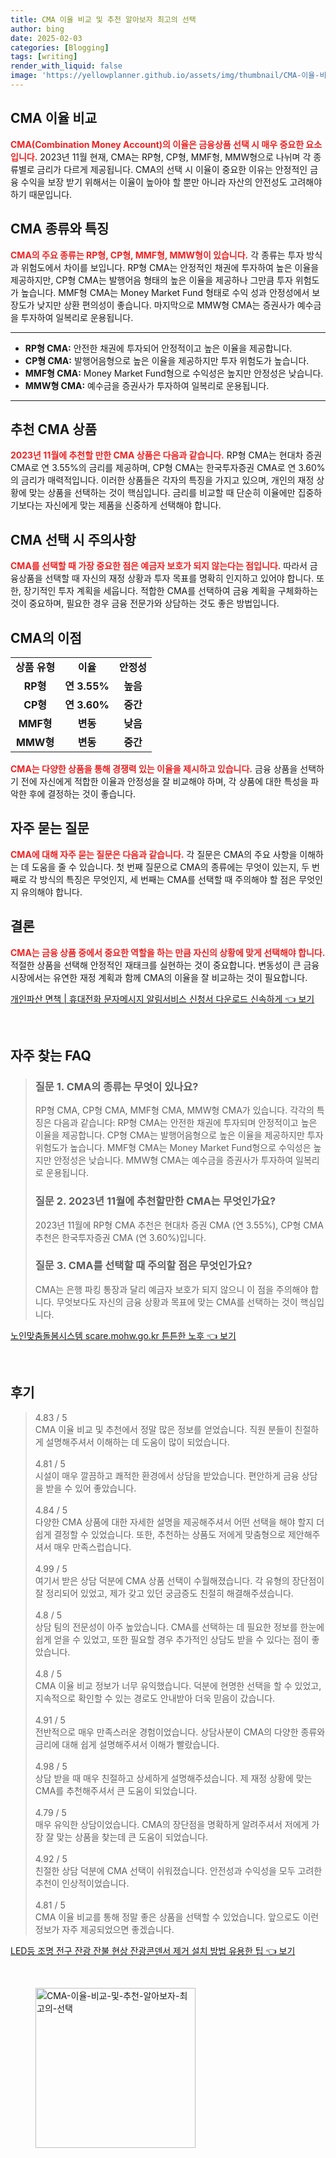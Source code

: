 ```yaml
---
title: CMA 이율 비교 및 추천 알아보자 최고의 선택
author: bing
date: 2025-02-03
categories: [Blogging]
tags: [writing]
render_with_liquid: false
image: 'https://yellowplanner.github.io/assets/img/thumbnail/CMA-이율-비교-및-추천-알아보자-최고의-선택.webp'
---
```



<h2 id='CMA_이율_비교'>CMA 이율 비교</h2>

<p><b><span style="color: #ee2323;">CMA(Combination Money Account)의 이율은 금융상품 선택 시 매우 중요한 요소입니다.</span></b> 2023년 11월 현재, CMA는 RP형, CP형, MMF형, MMW형으로 나뉘며 각 종류별로 금리가 다르게 제공됩니다. CMA의 선택 시 이율이 중요한 이유는 안정적인 금융 수익을 보장 받기 위해서는 이율이 높아야 할 뿐만 아니라 자산의 안전성도 고려해야하기 때문입니다.</p>

<h2 id='CMA_종류와_특징'>CMA 종류와 특징</h2>

<p><b><span style="color: #ee2323;">CMA의 주요 종류는 RP형, CP형, MMF형, MMW형이 있습니다.</span></b> 각 종류는 투자 방식과 위험도에서 차이를 보입니다. RP형 CMA는 안정적인 채권에 투자하여 높은 이율을 제공하지만, CP형 CMA는 발행어음 형태의 높은 이율을 제공하나 그만큼 투자 위험도가 높습니다. MMF형 CMA는 Money Market Fund 형태로 수익 성과 안정성에서 보장도가 낮지만 상환 편의성이 좋습니다. 마지막으로 MMW형 CMA는 증권사가 예수금을 투자하여 일복리로 운용됩니다.</p>

<hr />

<ul>
    <li><b>RP형 CMA:</b> 안전한 채권에 투자되어 안정적이고 높은 이율을 제공합니다.</li>
    <li><b>CP형 CMA:</b> 발행어음형으로 높은 이율을 제공하지만 투자 위험도가 높습니다.</li>
    <li><b>MMF형 CMA:</b> Money Market Fund형으로 수익성은 높지만 안정성은 낮습니다.</li>
    <li><b>MMW형 CMA:</b> 예수금을 증권사가 투자하여 일복리로 운용됩니다.</li>
</ul>

<hr />

<h2 id='추천_CMA_상품'>추천 CMA 상품</h2>

<p><b><span style="color: #ee2323;">2023년 11월에 추천할 만한 CMA 상품은 다음과 같습니다.</span></b> RP형 CMA는 현대차 증권 CMA로 연 3.55%의 금리를 제공하며, CP형 CMA는 한국투자증권 CMA로 연 3.60%의 금리가 매력적입니다. 이러한 상품들은 각자의 특징을 가지고 있으며, 개인의 재정 상황에 맞는 상품을 선택하는 것이 핵심입니다. 금리를 비교할 때 단순히 이율에만 집중하기보다는 자신에게 맞는 제품을 신중하게 선택해야 합니다.</p>

<h2 id='CMA_선택_시_주의사항'>CMA 선택 시 주의사항</h2>

<p><b><span style="color: #ee2323;">CMA를 선택할 때 가장 중요한 점은 예금자 보호가 되지 않는다는 점입니다.</span></b> 따라서 금융상품을 선택할 때 자신의 재정 상황과 투자 목표를 명확히 인지하고 있어야 합니다. 또한, 장기적인 투자 계획을 세웁니다. 적합한 CMA를 선택하여 금융 계획을 구체화하는 것이 중요하며, 필요한 경우 금융 전문가와 상담하는 것도 좋은 방법입니다.</p>

<h2 id='CMA의_이점'>CMA의 이점</h2>

<table>
    <tr>
        <td style="text-align: center; height: 17px;"><b>상품 유형</b></td>
        <td style="text-align: center; height: 17px;"><b>이율</b></td>
        <td style="text-align: center; height: 17px;"><b>안정성</b></td>
    </tr>
    <tr>
        <td style="text-align: center; height: 17px;"><b>RP형</b></td>
        <td style="text-align: center; height: 17px;"><b>연 3.55%</b></td>
        <td style="text-align: center; height: 17px;"><b>높음</b></td>
    </tr>
    <tr>
        <td style="text-align: center; height: 17px;"><b>CP형</b></td>
        <td style="text-align: center; height: 17px;"><b>연 3.60%</b></td>
        <td style="text-align: center; height: 17px;"><b>중간</b></td>
    </tr>
    <tr>
        <td style="text-align: center; height: 17px;"><b>MMF형</b></td>
        <td style="text-align: center; height: 17px;"><b>변동</b></td>
        <td style="text-align: center; height: 17px;"><b>낮음</b></td>
    </tr>
    <tr>
        <td style="text-align: center; height: 17px;"><b>MMW형</b></td>
        <td style="text-align: center; height: 17px;"><b>변동</b></td>
        <td style="text-align: center; height: 17px;"><b>중간</b></td>
    </tr>
</table>

<p><b><span style="color: #ee2323;">CMA는 다양한 상품을 통해 경쟁력 있는 이율을 제시하고 있습니다.</span></b> 금융 상품을 선택하기 전에 자신에게 적합한 이율과 안정성을 잘 비교해야 하며, 각 상품에 대한 특성을 파악한 후에 결정하는 것이 좋습니다.</p>

<h2 id='자주_묻는_질문'>자주 묻는 질문</h2>

<p><b><span style="color: #ee2323;">CMA에 대해 자주 묻는 질문은 다음과 같습니다.</span></b> 각 질문은 CMA의 주요 사항을 이해하는 데 도움을 줄 수 있습니다. 첫 번째 질문으로 CMA의 종류에는 무엇이 있는지, 두 번째로 각 방식의 특징은 무엇인지, 세 번째는 CMA를 선택할 때 주의해야 할 점은 무엇인지 유의해야 합니다.</p>

<h2 id='결론'>결론</h2>

<p><b><span style="color: #ee2323;">CMA는 금융 상품 중에서 중요한 역할을 하는 만큼 자신의 상황에 맞게 선택해야 합니다.</span></b> 적절한 상품을 선택해 안정적인 재태크를 실현하는 것이 중요합니다. 변동성이 큰 금융 시장에서는 유연한 재정 계획과 함께 CMA의 이율을 잘 비교하는 것이 필요합니다.</p>


<p><a class="click-button" title="개인파산 면책 | 휴대전화 문자메시지 알림서비스 신청서 다운로드 신속하게" href="https://yellowplanner.github.io/posts/%EA%B0%9C%EC%9D%B8%ED%8C%8C%EC%82%B0-%EB%A9%B4%EC%B1%85-%ED%9C%B4%EB%8C%80%EC%A0%84%ED%99%94-%EB%AC%B8%EC%9E%90%EB%A9%94%EC%8B%9C%EC%A7%80-%EC%95%8C%EB%A6%BC%EC%84%9C%EB%B9%84%EC%8A%A4-%EC%8B%A0%EC%B2%AD%EC%84%9C-%EB%8B%A4%EC%9A%B4%EB%A1%9C%EB%93%9C-%EC%8B%A0%EC%86%8D%ED%95%98%EA%B2%8C/" rel="dofollow">개인파산 면책 | 휴대전화 문자메시지 알림서비스 신청서 다운로드 신속하게 👈 보기</a></p><br>
<h2 id='자주_찾는_FAQ'>자주 찾는 FAQ</h2>
<div itemscope="" itemtype="https://schema.org/FAQPage"> 
<blockquote> 
<div itemscope="" itemprop="mainEntity" itemtype="https://schema.org/Question"> 
<h3 itemprop="name">질문 1. CMA의 종류는 무엇이 있나요?</h3> 
<div itemscope="" itemprop="acceptedAnswer" itemtype="https://schema.org/Answer"> 
<span itemprop="text"> <p>RP형 CMA, CP형 CMA, MMF형 CMA, MMW형 CMA가 있습니다. 각각의 특징은 다음과 같습니다: RP형 CMA는 안전한 채권에 투자되며 안정적이고 높은 이율을 제공합니다. CP형 CMA는 발행어음형으로 높은 이율을 제공하지만 투자 위험도가 높습니다. MMF형 CMA는 Money Market Fund형으로 수익성은 높지만 안정성은 낮습니다. MMW형 CMA는 예수금을 증권사가 투자하여 일복리로 운용됩니다.</p> </span> 
</div> 
</div> 

<div itemscope="" itemprop="mainEntity" itemtype="https://schema.org/Question"> 
<h3 itemprop="name">질문 2. 2023년 11월에 추천할만한 CMA는 무엇인가요?</h3> 
<div itemscope="" itemprop="acceptedAnswer" itemtype="https://schema.org/Answer"> 
<span itemprop="text"> <p>2023년 11월에 RP형 CMA 추천은 현대차 증권 CMA (연 3.55%), CP형 CMA 추천은 한국투자증권 CMA (연 3.60%)입니다.</p> </span> 
</div> 
</div> 

<div itemscope="" itemprop="mainEntity" itemtype="https://schema.org/Question"> 
<h3 itemprop="name">질문 3. CMA를 선택할 때 주의할 점은 무엇인가요?</h3> 
<div itemscope="" itemprop="acceptedAnswer" itemtype="https://schema.org/Answer"> 
<span itemprop="text"> <p>CMA는 은행 파킹 통장과 달리 예금자 보호가 되지 않으니 이 점을 주의해야 합니다. 무엇보다도 자신의 금융 상황과 목표에 맞는 CMA를 선택하는 것이 핵심입니다.</p> </span> 
</div> 
</div> 
</blockquote> 
</div>
<p><a class="click-button" title="노인맞춤돌봄시스템 scare.mohw.go.kr 튼튼한 노후" href="https://yellowplanner.github.io/posts/%EB%85%B8%EC%9D%B8%EB%A7%9E%EC%B6%A4%EB%8F%8C%EB%B4%84%EC%8B%9C%EC%8A%A4%ED%85%9C-scare.mohw.go.kr-%ED%8A%BC%ED%8A%BC%ED%95%9C-%EB%85%B8%ED%9B%84/" rel="dofollow">노인맞춤돌봄시스템 scare.mohw.go.kr 튼튼한 노후 👈 보기</a></p><br>
<h2 id='후기'>후기</h2>
<div itemscope itemtype="https://schema.org/Product">
  <blockquote>
  <div itemprop="review" itemscope itemtype="https://schema.org/Review">
      <div itemprop="reviewRating" itemscope itemtype="https://schema.org/Rating"> <span itemprop="ratingValue">4.83</span> / <span itemprop="bestRating">5</span> </div>
      <span itemprop="reviewBody">CMA 이율 비교 및 추천에서 정말 많은 정보를 얻었습니다. 직원 분들이 친절하게 설명해주셔서 이해하는 데 도움이 많이 되었습니다.</span>
  </div>
  <br>
  <div itemprop="review" itemscope itemtype="https://schema.org/Review">
      <div itemprop="reviewRating" itemscope itemtype="https://schema.org/Rating"> <span itemprop="ratingValue">4.81</span> / <span itemprop="bestRating">5</span> </div>
      <span itemprop="reviewBody">시설이 매우 깔끔하고 쾌적한 환경에서 상담을 받았습니다. 편안하게 금융 상담을 받을 수 있어 좋았습니다.</span>
  </div>
  <br>
  <div itemprop="review" itemscope itemtype="https://schema.org/Review">
      <div itemprop="reviewRating" itemscope itemtype="https://schema.org/Rating"> <span itemprop="ratingValue">4.84</span> / <span itemprop="bestRating">5</span> </div>
      <span itemprop="reviewBody">다양한 CMA 상품에 대한 자세한 설명을 제공해주셔서 어떤 선택을 해야 할지 더 쉽게 결정할 수 있었습니다. 또한, 추천하는 상품도 저에게 맞춤형으로 제안해주셔서 매우 만족스럽습니다.</span>
  </div>
  <br>
  <div itemprop="review" itemscope itemtype="https://schema.org/Review">
      <div itemprop="reviewRating" itemscope itemtype="https://schema.org/Rating"> <span itemprop="ratingValue">4.99</span> / <span itemprop="bestRating">5</span> </div>
      <span itemprop="reviewBody">여기서 받은 상담 덕분에 CMA 상품 선택이 수월해졌습니다. 각 유형의 장단점이 잘 정리되어 있었고, 제가 갖고 있던 궁금증도 친절히 해결해주셨습니다.</span>
  </div>
  <br>
  <div itemprop="review" itemscope itemtype="https://schema.org/Review">
      <div itemprop="reviewRating" itemscope itemtype="schema.org/Rating"> <span itemprop="ratingValue">4.8</span> / <span itemprop="bestRating">5</span> </div>
      <span itemprop="reviewBody">상담 팀의 전문성이 아주 높았습니다. CMA를 선택하는 데 필요한 정보를 한눈에 쉽게 얻을 수 있었고, 또한 필요할 경우 추가적인 상담도 받을 수 있다는 점이 좋았습니다.</span>
  </div>
  <br>
  <div itemprop="review" itemscope itemtype="https://schema.org/Review">
      <div itemprop="reviewRating" itemscope itemtype="https://schema.org/Rating"> <span itemprop="ratingValue">4.8</span> / <span itemprop="bestRating">5</span> </div>
      <span itemprop="reviewBody">CMA 이율 비교 정보가 너무 유익했습니다. 덕분에 현명한 선택을 할 수 있었고, 지속적으로 확인할 수 있는 경로도 안내받아 더욱 믿음이 갔습니다.</span>
  </div>
  <br>
  <div itemprop="review" itemscope itemtype="https://schema.org/Review">
      <div itemprop="reviewRating" itemscope itemtype="https://schema.org/Rating"> <span itemprop="ratingValue">4.91</span> / <span itemprop="bestRating">5</span> </div>
      <span itemprop="reviewBody">전반적으로 매우 만족스러운 경험이었습니다. 상담사분이 CMA의 다양한 종류와 금리에 대해 쉽게 설명해주셔서 이해가 빨랐습니다.</span>
  </div>
  <br>
  <div itemprop="review" itemscope itemtype="https://schema.org/Review">
      <div itemprop="reviewRating" itemscope itemtype="https://schema.org/Rating"> <span itemprop="ratingValue">4.98</span> / <span itemprop="bestRating">5</span> </div>
      <span itemprop="reviewBody">상담 받을 때 매우 친절하고 상세하게 설명해주셨습니다. 제 재정 상황에 맞는 CMA를 추천해주셔서 큰 도움이 되었습니다.</span>
  </div>
  <br>
  <div itemprop="review" itemscope itemtype="https://schema.org/Review">
      <div itemprop="reviewRating" itemscope itemtype="schema.org/Rating"> <span itemprop="ratingValue">4.79</span> / <span itemprop="bestRating">5</span> </div>
      <span itemprop="reviewBody">매우 유익한 상담이었습니다. CMA의 장단점을 명확하게 알려주셔서 저에게 가장 잘 맞는 상품을 찾는데 큰 도움이 되었습니다.</span>
  </div>
  <br>
  <div itemprop="review" itemscope itemtype="https://schema.org/Review">
      <div itemprop="reviewRating" itemscope itemtype="schema.org/Rating"> <span itemprop="ratingValue">4.92</span> / <span itemprop="bestRating">5</span> </div>
      <span itemprop="reviewBody">친절한 상담 덕분에 CMA 선택이 쉬워졌습니다. 안전성과 수익성을 모두 고려한 추천이 인상적이었습니다.</span>
  </div>
  <br>
  <div itemprop="review" itemscope itemtype="https://schema.org/Review">
      <div itemprop="reviewRating" itemscope itemtype="schema.org/Rating"> <span itemprop="ratingValue">4.81</span> / <span itemprop="bestRating">5</span> </div>
      <span itemprop="reviewBody">CMA 이율 비교를 통해 정말 좋은 상품을 선택할 수 있었습니다. 앞으로도 이런 정보가 자주 제공되었으면 좋겠습니다.</span>
  </div>
  </blockquote>
</div>
<p><a class="click-button" title="LED등 조명 전구 잔광 잔불 현상 잔광콘덴서 제거 설치 방법 유용한 팁" href="https://yellowplanner.github.io/posts/LED%EB%93%B1-%EC%A1%B0%EB%AA%85-%EC%A0%84%EA%B5%AC-%EC%9E%94%EA%B4%91-%EC%9E%94%EB%B6%88-%ED%98%84%EC%83%81-%EC%9E%94%EA%B4%91%EC%BD%98%EB%8D%B4%EC%84%9C-%EC%A0%9C%EA%B1%B0-%EC%84%A4%EC%B9%98-%EB%B0%A9%EB%B2%95-%EC%9C%A0%EC%9A%A9%ED%95%9C-%ED%8C%81/" rel="dofollow">LED등 조명 전구 잔광 잔불 현상 잔광콘덴서 제거 설치 방법 유용한 팁 👈 보기</a></p><br>
<figure class="image"><img src="https://yellowplanner.github.io/assets/img/thumbnail/CMA-이율-비교-및-추천-알아보자-최고의-선택.webp" alt="CMA-이율-비교-및-추천-알아보자-최고의-선택" width="256" height="256"></figure>